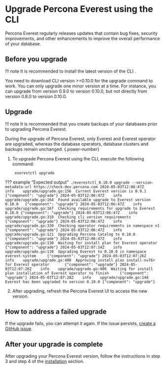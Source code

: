 # Upgrade Percona Everest using the CLI

Percona Everest regularly releases updates that contain bug fixes, security improvements, and other enhancements to improve the overall performance of your database.


## Before you upgrade

!!! note
     It is recommended to install the latest version of the CLI .

You need to download CLI version >=0.10.0 for the upgrade command to work. You can only upgrade one minor version at a time. For instance, you can upgrade from version 0.9.0 to version 0.10.0, but not directly from version 0.8.0 to version 0.10.0.  

## Upgrade

!!! note
    It is recommended that you create backups of your databases prior to upgrading Percona Everest.

During the upgrade of Percona Everest, only Everest and Everest operator are upgraded, whereas the database operators, database clusters and backups remain unchanged.
{.power-number}

1. To upgrade Percona Everest using the CLI, execute the following command:

        everestctl upgrade

??? example "Expected output"
    ```
    ./everestctl_0.10.0 upgrade --version-metadata-url https://check-dev.percona.com
    2024-05-03T12:06:47Z    info    upgrade/upgrade.go:156  Current Everest version is 0.9.1        {"component": "upgrade"}
    2024-05-03T12:06:47Z    info    upgrade/upgrade.go:164  Found available upgrade to Everest version 0.10.0   {"component": "upgrade"}
    2024-05-03T12:06:47Z    info    upgrade/upgrade.go:167  Checking requirements for upgrade to Everest 0.10.0 {"component": "upgrade"}
    2024-05-03T12:06:47Z    info    upgrade/upgrade.go:310  Checking cli version requirements       {"component": "upgrade"}
    2024-05-03T12:06:47Z    info    upgrade/upgrade.go:339  Checking operator requirements in namespace n1  {"component": "upgrade"}
    2024-05-03T12:06:47Z    info    upgrade/upgrade.go:121  Upgrading Percona Catalog to 0.10.0 {"component": "upgrade"}
    2024-05-03T12:06:47Z    info    upgrade/upgrade.go:130  Waiting for install plan for Everest operator   {"component": "upgrade"}
    2024-05-03T12:07:14Z    info    upgrade/upgrade.go:139  Upgrading Everest to 0.10.0 in namespace everest-system     {"component": "upgrade"}
    2024-05-03T12:07:26Z    info    upgrade/upgrade.go:400  Approving install plan install-nv76r for Everest operator       {"component": "upgrade"}
    2024-05-03T12:07:26Z    info    upgrade/upgrade.go:406  Waiting for install plan installation of Everest operator to finish     {"component": "upgrade"}
    2024-05-03T12:07:28Z    info    upgrade/upgrade.go:148  Everest has been upgraded to version 0.10.0 {"component": "upgrade"}
    ```

2. After upgrading, refresh the Percona Everest UI to access the new version.


## How to address a failed upgrade

If the upgrade fails, you can attempt it again. If the issue persists, [create a GitHub issue](https://docs.github.com/en/issues/tracking-your-work-with-issues/creating-an-issue#creating-an-issue-from-a-repository).


## After your upgrade is complete

After upgrading your Percona Everest version, follow the instructions in step 3 and step 4 of the [installation](install/installEverest.md) section. 













